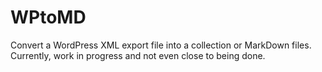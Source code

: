 # WPtoMD

Convert a WordPress XML export file into a collection or MarkDown files. 
Currently, work in progress and not even close to being done.
